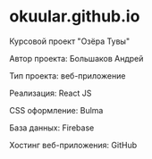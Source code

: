 # okuular.github.io

Курсовой проект "Озёра Тувы"

Автор проекта: Большаков Андрей

Тип проекта: веб-приложение 

Реализация: React JS

CSS оформление: Bulma

База данных: Firebase

Хостинг веб-приложения: GitHub
